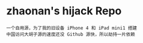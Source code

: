 # zhaonan's hijack Repo

    一个自用源，为了我的旧设备 iPhone 4 和 iPad mini1 搭建
    中国访问大胡子源的速度还没 Github 源快，所以劫持一片依赖
